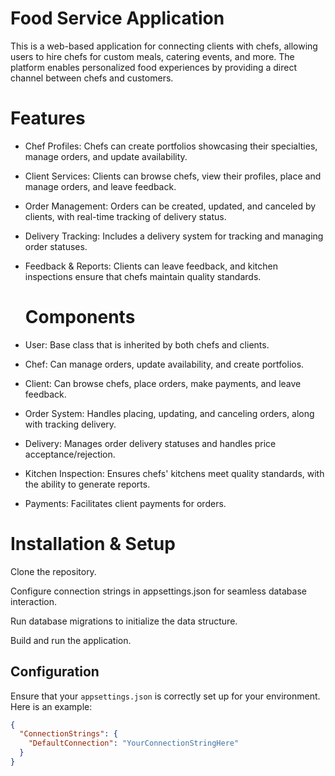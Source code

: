 # Food Service Application

This is a web-based application for connecting clients with chefs, allowing users to hire chefs for custom meals, catering events, and more. The platform enables personalized food experiences by providing a direct channel between chefs and customers.



# Features

- Chef Profiles: Chefs can create portfolios showcasing their specialties, manage orders, and update availability.

- Client Services: Clients can browse chefs, view their profiles, place and manage orders, and leave feedback.

- Order Management: Orders can be created, updated, and canceled by clients, with real-time tracking of delivery status.

- Delivery Tracking: Includes a delivery system for tracking and managing order statuses.

- Feedback & Reports: Clients can leave feedback, and kitchen inspections ensure that chefs maintain quality standards.

  # Components

- User: Base class that is inherited by both chefs and clients.
  
- Chef: Can manage orders, update availability, and create portfolios.
  
- Client: Can browse chefs, place orders, make payments, and leave feedback.
  
- Order System: Handles placing, updating, and canceling orders, along with tracking delivery.
  
- Delivery: Manages order delivery statuses and handles price acceptance/rejection.
  
- Kitchen Inspection: Ensures chefs' kitchens meet quality standards, with the ability to generate reports.
  
- Payments: Facilitates client payments for orders.

   

# Installation & Setup

Clone the repository.

Configure connection strings in appsettings.json for seamless database interaction.

Run database migrations to initialize the data structure.

Build and run the application.

## Configuration
Ensure that your `appsettings.json` is correctly set up for your environment. Here is an example:
 
```json
{
  "ConnectionStrings": {
    "DefaultConnection": "YourConnectionStringHere"
  }
}
